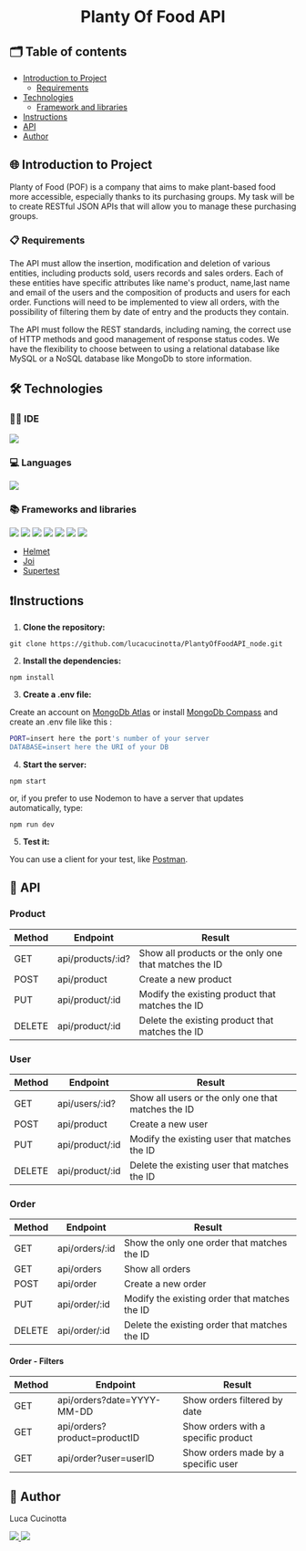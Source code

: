 <h1 align="center">Planty Of Food API</h1>

## 🗂️ Table of contents

- [Introduction to Project](#introduction-to-project)
  - [Requirements](#requirements)
- [Technologies](#technologies)
  - [Framework and libraries](#framework-and-libraries)
- [Instructions](#istructions)
- [API](#api)
- [Author](#author)

## 🌐 Introduction to Project

Planty of Food (POF) is a company that aims to make plant-based food more accessible, especially thanks to its purchasing groups.
My task will be to create RESTful JSON APIs that will allow you to manage these purchasing groups.

### 📋 Requirements

The API must allow the insertion, modification and deletion of various entities, including products sold, users records and sales orders. Each of these entities have specific attributes like name's product, name,last name and email of the users and the composition of products and users for each order. Functions will need to be implemented to view all orders, with the possibility of filtering them by date of entry and the products they contain.

The API must follow the REST standards, including naming, the correct use of HTTP methods and good management of response status codes.
We have the flexibility to choose between to using a relational database like MySQL or a NoSQL database like MongoDb to store information.

## 🛠️ Technologies

### 🧑‍💻 IDE

<p align="left">
  <img src="https://img.shields.io/badge/VSCode-0078D4?style=for-the-badge&logo=visual%20studio%20code&logoColor=white"/>
</p>

### 💻 Languages

<p align="left">
  <img src="https://img.shields.io/badge/JavaScript-323330?style=for-the-badge&logo=javascript&logoColor=F7DF1E"/>
</p>

### 📚 Frameworks and libraries

<p align="left">  
  <img src="https://img.shields.io/badge/Node%20js-339933?style=for-the-badge&logo=nodedotjs&logoColor=white"/>
  <img src="https://img.shields.io/badge/Express%20js-000000?style=for-the-badge&logo=express&logoColor=white"/>
  <img src="https://img.shields.io/badge/NODEMON-%23323330.svg?style=for-the-badge&logo=nodemon&logoColor=%BBDEAD"/>
  <img src="https://img.shields.io/badge/Jest-C21325?style=for-the-badge&logo=jest&logoColor=white"/>
  <img src="https://img.shields.io/badge/.ENV-ECD53F.svg?style=for-the-badge&logo=dotenv&logoColor=black"/>
  <img src="https://img.shields.io/badge/MongoDB-47A248.svg?style=for-the-badge&logo=MongoDB&logoColor=white"/>
  <img src="https://img.shields.io/badge/Mongoose-880000.svg?style=for-the-badge&logo=Mongoose&logoColor=white"/>

- [Helmet](https://www.npmjs.com/package/helmet)
- [Joi](https://www.npmjs.com/package/joi)
- [Supertest](https://www.npmjs.com/package/supertest)
</p>

## ❗Instructions

1. **Clone the repository:**

`git clone https://github.com/lucacucinotta/PlantyOfFoodAPI_node.git`

2. **Install the dependencies:**

`npm install`

3. **Create a .env file:**

Create an account on [MongoDb Atlas](https://www.mongodb.com/it-it/cloud/atlas/register) or install [MongoDb Compass](https://www.mongodb.com/try/download/compass) and create an .env file like this :

```bash
PORT=insert here the port's number of your server
DATABASE=insert here the URI of your DB
```

4. **Start the server:**

`npm start`

or, if you prefer to use Nodemon to have a server that updates automatically, type:

`npm run dev`

5. **Test it:**

You can use a client for your test, like [Postman](https://www.postman.com/).

## 🚀 API

### Product

| Method | Endpoint          | Result                                                |
| ------ | ----------------- | ----------------------------------------------------- |
| GET    | api/products/:id? | Show all products or the only one that matches the ID |
| POST   | api/product       | Create a new product                                  |
| PUT    | api/product/:id   | Modify the existing product that matches the ID       |
| DELETE | api/product/:id   | Delete the existing product that matches the ID       |

### User

| Method | Endpoint        | Result                                             |
| ------ | --------------- | -------------------------------------------------- |
| GET    | api/users/:id?  | Show all users or the only one that matches the ID |
| POST   | api/product     | Create a new user                                  |
| PUT    | api/product/:id | Modify the existing user that matches the ID       |
| DELETE | api/product/:id | Delete the existing user that matches the ID       |

### Order

| Method | Endpoint       | Result                                        |
| ------ | -------------- | --------------------------------------------- |
| GET    | api/orders/:id | Show the only one order that matches the ID   |
| GET    | api/orders     | Show all orders                               |
| POST   | api/order      | Create a new order                            |
| PUT    | api/order/:id  | Modify the existing order that matches the ID |
| DELETE | api/order/:id  | Delete the existing order that matches the ID |

#### Order - Filters

| Method | Endpoint                     | Result                              |
| ------ | ---------------------------- | ----------------------------------- |
| GET    | api/orders?date=YYYY-MM-DD   | Show orders filtered by date        |
| GET    | api/orders?product=productID | Show orders with a specific product |
| GET    | api/order?user=userID        | Show orders made by a specific user |

## 👤 Author

Luca Cucinotta

<p align="left">
  <a href="https://github.com/lucacucinotta">
    <img src="https://img.shields.io/badge/GitHub-100000?style=for-the-badge&logo=github&logoColor=white"/>
  </a>
  <a href="https://www.linkedin.com/in/luca-cucinotta-4b836b278/">
    <img src="https://img.shields.io/badge/LinkedIn-0077B5?style=for-the-badge&logo=linkedin&logoColor=white"/>
  </a>
</p>
